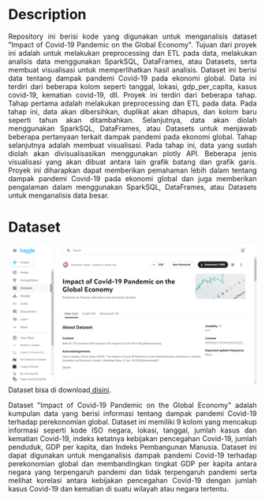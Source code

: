 # Description
<div align="justify">
Repository ini berisi kode yang digunakan untuk menganalisis dataset "Impact of Covid-19 Pandemic on the Global Economy". Tujuan dari proyek ini adalah untuk melakukan preprocessing dan ETL pada data, melakukan analisis data menggunakan SparkSQL, DataFrames, atau Datasets, serta membuat visualisasi untuk memperlihatkan hasil analisis. Dataset ini berisi data tentang dampak pandemi Covid-19 pada ekonomi global. Data ini terdiri dari beberapa kolom seperti tanggal, lokasi, gdp_per_capita, kasus covid-19, kematian covid-19, dll. Proyek ini terdiri dari beberapa tahap. Tahap pertama adalah melakukan preprocessing dan ETL pada data. Pada tahap ini, data akan dibersihkan, duplikat akan dihapus, dan kolom baru seperti tahun akan ditambahkan. Selanjutnya, data akan diolah menggunakan SparkSQL, DataFrames, atau Datasets untuk menjawab beberapa pertanyaan terkait dampak pandemi pada ekonomi global. Tahap selanjutnya adalah membuat visualisasi. Pada tahap ini, data yang sudah diolah akan divisualisasikan menggunakan plotly API. Beberapa jenis visualisasi yang akan dibuat antara lain grafik batang dan grafik garis. Proyek ini diharapkan dapat memberikan pemahaman lebih dalam tentang dampak pandemi Covid-19 pada ekonomi global dan juga memberikan pengalaman dalam menggunakan SparkSQL, DataFrames, atau Datasets untuk menganalisis data besar.
</div>

# Dataset
![Dataset](dataset.png)
Dataset bisa di download<a href="https://www.kaggle.com/datasets/shashwatwork/impact-of-covid19-pandemic-on-the-global-economy"> disini</a>.
<div align="justify">
Dataset "Impact of Covid-19 Pandemic on the Global Economy" adalah kumpulan data yang berisi informasi tentang dampak pandemi Covid-19 terhadap perekonomian global. Dataset ini memiliki 9 kolom yang mencakup informasi seperti kode ISO negara, lokasi, tanggal, jumlah kasus dan kematian Covid-19, indeks ketatnya kebijakan pencegahan Covid-19, jumlah penduduk, GDP per kapita, dan Indeks Pembangunan Manusia. Dataset ini dapat digunakan untuk menganalisis dampak pandemi Covid-19 terhadap perekonomian global dan membandingkan tingkat GDP per kapita antara negara yang terpengaruh pandemi dan tidak terpengaruh pandemi serta melihat korelasi antara kebijakan pencegahan Covid-19 dengan jumlah kasus Covid-19 dan kematian di suatu wilayah atau negara tertentu.
</div>
